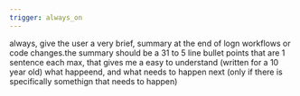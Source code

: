 ```yaml
---
trigger: always_on
---
```


always, give the user a very brief, summary at the end of logn workflows or code changes.the summary should be a 31 to 5 line bullet points that are 1 sentence each max, that gives me a easy to understand (written for a 10 year old) what happeend, and what needs to happen next (only if there is specifically somethign that needs to happen)  
